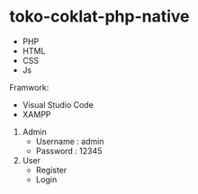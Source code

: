 # toko-coklat-php-native

- PHP
- HTML
- CSS
- Js

Framwork:
- Visual Studio Code
- XAMPP
  
1. Admin
   - Username : admin
   - Password : 12345
3. User
   - Register
   - Login
  
     
